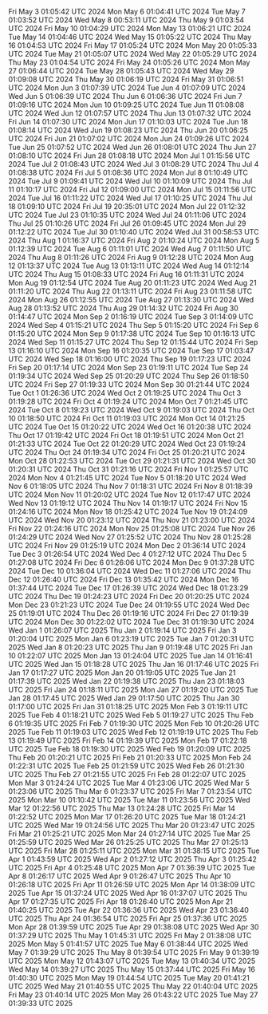 Fri May  3 01:05:42 UTC 2024
Mon May  6 01:04:41 UTC 2024
Tue May  7 01:03:52 UTC 2024
Wed May  8 00:53:11 UTC 2024
Thu May  9 01:03:54 UTC 2024
Fri May 10 01:04:29 UTC 2024
Mon May 13 01:06:21 UTC 2024
Tue May 14 01:04:46 UTC 2024
Wed May 15 01:05:22 UTC 2024
Thu May 16 01:04:53 UTC 2024
Fri May 17 01:05:24 UTC 2024
Mon May 20 01:05:33 UTC 2024
Tue May 21 01:05:07 UTC 2024
Wed May 22 01:05:29 UTC 2024
Thu May 23 01:04:54 UTC 2024
Fri May 24 01:05:26 UTC 2024
Mon May 27 01:06:44 UTC 2024
Tue May 28 01:05:43 UTC 2024
Wed May 29 01:09:08 UTC 2024
Thu May 30 01:06:19 UTC 2024
Fri May 31 01:06:51 UTC 2024
Mon Jun  3 01:07:39 UTC 2024
Tue Jun  4 01:07:09 UTC 2024
Wed Jun  5 01:06:39 UTC 2024
Thu Jun  6 01:06:36 UTC 2024
Fri Jun  7 01:09:16 UTC 2024
Mon Jun 10 01:09:25 UTC 2024
Tue Jun 11 01:08:08 UTC 2024
Wed Jun 12 01:07:57 UTC 2024
Thu Jun 13 01:07:32 UTC 2024
Fri Jun 14 01:07:30 UTC 2024
Mon Jun 17 01:10:03 UTC 2024
Tue Jun 18 01:08:14 UTC 2024
Wed Jun 19 01:08:23 UTC 2024
Thu Jun 20 01:06:25 UTC 2024
Fri Jun 21 01:07:02 UTC 2024
Mon Jun 24 01:09:26 UTC 2024
Tue Jun 25 01:07:52 UTC 2024
Wed Jun 26 01:08:01 UTC 2024
Thu Jun 27 01:08:10 UTC 2024
Fri Jun 28 01:08:18 UTC 2024
Mon Jul  1 01:15:56 UTC 2024
Tue Jul  2 01:08:43 UTC 2024
Wed Jul  3 01:08:29 UTC 2024
Thu Jul  4 01:08:38 UTC 2024
Fri Jul  5 01:08:36 UTC 2024
Mon Jul  8 01:10:49 UTC 2024
Tue Jul  9 01:09:41 UTC 2024
Wed Jul 10 01:10:09 UTC 2024
Thu Jul 11 01:10:17 UTC 2024
Fri Jul 12 01:09:00 UTC 2024
Mon Jul 15 01:11:56 UTC 2024
Tue Jul 16 01:11:22 UTC 2024
Wed Jul 17 01:10:25 UTC 2024
Thu Jul 18 01:09:10 UTC 2024
Fri Jul 19 20:35:01 UTC 2024
Mon Jul 22 01:12:32 UTC 2024
Tue Jul 23 01:10:35 UTC 2024
Wed Jul 24 01:11:06 UTC 2024
Thu Jul 25 01:10:26 UTC 2024
Fri Jul 26 01:09:45 UTC 2024
Mon Jul 29 01:12:22 UTC 2024
Tue Jul 30 01:10:40 UTC 2024
Wed Jul 31 00:58:53 UTC 2024
Thu Aug  1 01:16:37 UTC 2024
Fri Aug  2 01:10:24 UTC 2024
Mon Aug  5 01:12:39 UTC 2024
Tue Aug  6 01:11:01 UTC 2024
Wed Aug  7 01:11:50 UTC 2024
Thu Aug  8 01:11:26 UTC 2024
Fri Aug  9 01:12:28 UTC 2024
Mon Aug 12 01:13:37 UTC 2024
Tue Aug 13 01:13:11 UTC 2024
Wed Aug 14 01:12:14 UTC 2024
Thu Aug 15 01:08:33 UTC 2024
Fri Aug 16 01:11:31 UTC 2024
Mon Aug 19 01:12:54 UTC 2024
Tue Aug 20 01:11:23 UTC 2024
Wed Aug 21 01:11:20 UTC 2024
Thu Aug 22 01:13:11 UTC 2024
Fri Aug 23 01:11:58 UTC 2024
Mon Aug 26 01:12:55 UTC 2024
Tue Aug 27 01:13:30 UTC 2024
Wed Aug 28 01:13:52 UTC 2024
Thu Aug 29 01:14:32 UTC 2024
Fri Aug 30 01:14:47 UTC 2024
Mon Sep  2 01:16:19 UTC 2024
Tue Sep  3 01:14:09 UTC 2024
Wed Sep  4 01:15:21 UTC 2024
Thu Sep  5 01:15:20 UTC 2024
Fri Sep  6 01:15:20 UTC 2024
Mon Sep  9 01:17:38 UTC 2024
Tue Sep 10 01:16:13 UTC 2024
Wed Sep 11 01:15:27 UTC 2024
Thu Sep 12 01:15:44 UTC 2024
Fri Sep 13 01:16:10 UTC 2024
Mon Sep 16 01:20:35 UTC 2024
Tue Sep 17 01:03:47 UTC 2024
Wed Sep 18 01:16:00 UTC 2024
Thu Sep 19 01:17:23 UTC 2024
Fri Sep 20 01:17:14 UTC 2024
Mon Sep 23 01:19:11 UTC 2024
Tue Sep 24 01:19:34 UTC 2024
Wed Sep 25 01:20:29 UTC 2024
Thu Sep 26 01:18:50 UTC 2024
Fri Sep 27 01:19:33 UTC 2024
Mon Sep 30 01:21:44 UTC 2024
Tue Oct  1 01:26:36 UTC 2024
Wed Oct  2 01:19:25 UTC 2024
Thu Oct  3 01:19:28 UTC 2024
Fri Oct  4 01:19:24 UTC 2024
Mon Oct  7 01:21:45 UTC 2024
Tue Oct  8 01:19:23 UTC 2024
Wed Oct  9 01:19:03 UTC 2024
Thu Oct 10 01:18:50 UTC 2024
Fri Oct 11 01:19:03 UTC 2024
Mon Oct 14 01:21:25 UTC 2024
Tue Oct 15 01:20:22 UTC 2024
Wed Oct 16 01:20:38 UTC 2024
Thu Oct 17 01:19:42 UTC 2024
Fri Oct 18 01:19:51 UTC 2024
Mon Oct 21 01:21:33 UTC 2024
Tue Oct 22 01:20:29 UTC 2024
Wed Oct 23 01:19:24 UTC 2024
Thu Oct 24 01:19:34 UTC 2024
Fri Oct 25 01:20:21 UTC 2024
Mon Oct 28 01:22:53 UTC 2024
Tue Oct 29 01:21:31 UTC 2024
Wed Oct 30 01:20:31 UTC 2024
Thu Oct 31 01:21:16 UTC 2024
Fri Nov  1 01:25:57 UTC 2024
Mon Nov  4 01:21:45 UTC 2024
Tue Nov  5 01:18:20 UTC 2024
Wed Nov  6 01:18:05 UTC 2024
Thu Nov  7 01:18:31 UTC 2024
Fri Nov  8 01:18:39 UTC 2024
Mon Nov 11 01:20:02 UTC 2024
Tue Nov 12 01:17:47 UTC 2024
Wed Nov 13 01:19:12 UTC 2024
Thu Nov 14 01:19:17 UTC 2024
Fri Nov 15 01:24:16 UTC 2024
Mon Nov 18 01:25:42 UTC 2024
Tue Nov 19 01:24:09 UTC 2024
Wed Nov 20 01:23:12 UTC 2024
Thu Nov 21 01:23:00 UTC 2024
Fri Nov 22 01:24:16 UTC 2024
Mon Nov 25 01:25:08 UTC 2024
Tue Nov 26 01:24:29 UTC 2024
Wed Nov 27 01:25:52 UTC 2024
Thu Nov 28 01:25:28 UTC 2024
Fri Nov 29 01:25:19 UTC 2024
Mon Dec  2 01:36:14 UTC 2024
Tue Dec  3 01:26:54 UTC 2024
Wed Dec  4 01:27:12 UTC 2024
Thu Dec  5 01:27:08 UTC 2024
Fri Dec  6 01:26:06 UTC 2024
Mon Dec  9 01:37:28 UTC 2024
Tue Dec 10 01:36:04 UTC 2024
Wed Dec 11 01:27:06 UTC 2024
Thu Dec 12 01:26:40 UTC 2024
Fri Dec 13 01:35:42 UTC 2024
Mon Dec 16 01:37:44 UTC 2024
Tue Dec 17 01:26:39 UTC 2024
Wed Dec 18 01:23:29 UTC 2024
Thu Dec 19 01:24:23 UTC 2024
Fri Dec 20 01:20:25 UTC 2024
Mon Dec 23 01:21:23 UTC 2024
Tue Dec 24 01:19:55 UTC 2024
Wed Dec 25 01:19:01 UTC 2024
Thu Dec 26 01:19:16 UTC 2024
Fri Dec 27 01:19:39 UTC 2024
Mon Dec 30 01:22:02 UTC 2024
Tue Dec 31 01:19:30 UTC 2024
Wed Jan  1 01:26:07 UTC 2025
Thu Jan  2 01:19:14 UTC 2025
Fri Jan  3 01:20:04 UTC 2025
Mon Jan  6 01:23:19 UTC 2025
Tue Jan  7 01:20:31 UTC 2025
Wed Jan  8 01:20:23 UTC 2025
Thu Jan  9 01:19:48 UTC 2025
Fri Jan 10 01:22:07 UTC 2025
Mon Jan 13 01:24:04 UTC 2025
Tue Jan 14 01:16:41 UTC 2025
Wed Jan 15 01:18:28 UTC 2025
Thu Jan 16 01:17:46 UTC 2025
Fri Jan 17 01:17:27 UTC 2025
Mon Jan 20 01:19:05 UTC 2025
Tue Jan 21 01:17:39 UTC 2025
Wed Jan 22 01:19:38 UTC 2025
Thu Jan 23 01:18:03 UTC 2025
Fri Jan 24 01:18:11 UTC 2025
Mon Jan 27 01:19:20 UTC 2025
Tue Jan 28 01:17:45 UTC 2025
Wed Jan 29 01:17:50 UTC 2025
Thu Jan 30 01:17:00 UTC 2025
Fri Jan 31 01:18:25 UTC 2025
Mon Feb  3 01:19:11 UTC 2025
Tue Feb  4 01:18:21 UTC 2025
Wed Feb  5 01:19:27 UTC 2025
Thu Feb  6 01:19:35 UTC 2025
Fri Feb  7 01:19:30 UTC 2025
Mon Feb 10 01:20:26 UTC 2025
Tue Feb 11 01:19:03 UTC 2025
Wed Feb 12 01:19:19 UTC 2025
Thu Feb 13 01:19:49 UTC 2025
Fri Feb 14 01:19:39 UTC 2025
Mon Feb 17 01:22:18 UTC 2025
Tue Feb 18 01:19:30 UTC 2025
Wed Feb 19 01:20:09 UTC 2025
Thu Feb 20 01:20:21 UTC 2025
Fri Feb 21 01:20:33 UTC 2025
Mon Feb 24 01:22:31 UTC 2025
Tue Feb 25 01:21:59 UTC 2025
Wed Feb 26 01:21:30 UTC 2025
Thu Feb 27 01:21:55 UTC 2025
Fri Feb 28 01:22:07 UTC 2025
Mon Mar  3 01:24:24 UTC 2025
Tue Mar  4 01:23:06 UTC 2025
Wed Mar  5 01:23:06 UTC 2025
Thu Mar  6 01:23:37 UTC 2025
Fri Mar  7 01:23:54 UTC 2025
Mon Mar 10 01:10:42 UTC 2025
Tue Mar 11 01:23:56 UTC 2025
Wed Mar 12 01:22:56 UTC 2025
Thu Mar 13 01:24:28 UTC 2025
Fri Mar 14 01:22:52 UTC 2025
Mon Mar 17 01:26:20 UTC 2025
Tue Mar 18 01:24:21 UTC 2025
Wed Mar 19 01:24:56 UTC 2025
Thu Mar 20 01:23:47 UTC 2025
Fri Mar 21 01:25:21 UTC 2025
Mon Mar 24 01:27:14 UTC 2025
Tue Mar 25 01:25:59 UTC 2025
Wed Mar 26 01:25:25 UTC 2025
Thu Mar 27 01:25:13 UTC 2025
Fri Mar 28 01:25:11 UTC 2025
Mon Mar 31 01:38:15 UTC 2025
Tue Apr  1 01:43:59 UTC 2025
Wed Apr  2 01:27:12 UTC 2025
Thu Apr  3 01:25:42 UTC 2025
Fri Apr  4 01:25:48 UTC 2025
Mon Apr  7 01:36:39 UTC 2025
Tue Apr  8 01:26:17 UTC 2025
Wed Apr  9 01:26:47 UTC 2025
Thu Apr 10 01:26:18 UTC 2025
Fri Apr 11 01:26:59 UTC 2025
Mon Apr 14 01:38:09 UTC 2025
Tue Apr 15 01:37:24 UTC 2025
Wed Apr 16 01:37:07 UTC 2025
Thu Apr 17 01:27:35 UTC 2025
Fri Apr 18 01:26:40 UTC 2025
Mon Apr 21 01:40:25 UTC 2025
Tue Apr 22 01:36:36 UTC 2025
Wed Apr 23 01:36:40 UTC 2025
Thu Apr 24 01:36:54 UTC 2025
Fri Apr 25 01:37:36 UTC 2025
Mon Apr 28 01:39:59 UTC 2025
Tue Apr 29 01:38:08 UTC 2025
Wed Apr 30 01:37:29 UTC 2025
Thu May  1 01:45:31 UTC 2025
Fri May  2 01:38:08 UTC 2025
Mon May  5 01:41:57 UTC 2025
Tue May  6 01:38:44 UTC 2025
Wed May  7 01:39:29 UTC 2025
Thu May  8 01:39:54 UTC 2025
Fri May  9 01:39:19 UTC 2025
Mon May 12 01:43:07 UTC 2025
Tue May 13 01:40:34 UTC 2025
Wed May 14 01:39:27 UTC 2025
Thu May 15 01:37:44 UTC 2025
Fri May 16 01:40:30 UTC 2025
Mon May 19 01:44:54 UTC 2025
Tue May 20 01:41:21 UTC 2025
Wed May 21 01:40:55 UTC 2025
Thu May 22 01:40:04 UTC 2025
Fri May 23 01:40:14 UTC 2025
Mon May 26 01:43:22 UTC 2025
Tue May 27 01:39:33 UTC 2025
